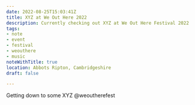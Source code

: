 ```yaml
---
date: 2022-08-25T15:03:41Z
title: XYZ at We Out Here 2022
description: Currently checking out XYZ at We Out Here Festival 2022
tags:
- note
- event
- festival
- weouthere
- music
noteWithTitle: true
location: Abbots Ripton, Cambridgeshire
draft: false

---
```

Getting down to some XYZ @weoutherefest
